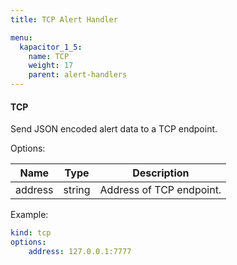 ```yaml
---
title: TCP Alert Handler

menu:
  kapacitor_1_5:
    name: TCP
    weight: 17
    parent: alert-handlers
---
```


#### TCP

Send JSON encoded alert data to a TCP endpoint.

Options:

| Name    | Type   | Description              |
| ----    | ----   | -----------              |
| address | string | Address of TCP endpoint. |

Example:

```yaml
kind: tcp
options:
    address: 127.0.0.1:7777
```

